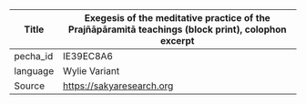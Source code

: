 |Title | Exegesis of the meditative practice of the Prajñāpāramitā teachings (block print), colophon excerpt 
| --- | --- 
|pecha_id | IE39EC8A6
|language | Wylie Variant
|Source | https://sakyaresearch.org
